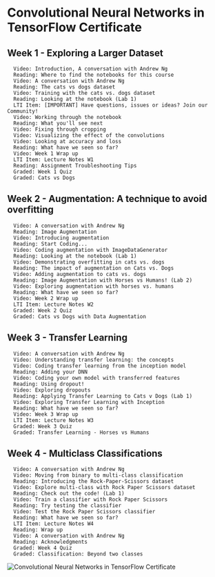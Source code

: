 # Convolutional Neural Networks in TensorFlow Certificate

## Week 1 - Exploring a Larger Dataset
      Video: Introduction, A conversation with Andrew Ng
      Reading: Where to find the notebooks for this course
      Video: A conversation with Andrew Ng
      Reading: The cats vs dogs dataset
      Video: Training with the cats vs. dogs dataset
      Reading: Looking at the notebook (Lab 1)
      LTI Item: [IMPORTANT] Have questions, issues or ideas? Join our Community!
      Video: Working through the notebook
      Reading: What you'll see next
      Video: Fixing through cropping
      Video: Visualizing the effect of the convolutions
      Video: Looking at accuracy and loss
      Reading: What have we seen so far?
      Video: Week 1 Wrap up
      LTI Item: Lecture Notes W1
      Reading: Assignment Troubleshooting Tips
      Graded: Week 1 Quiz
      Graded: Cats vs Dogs
## Week 2 - Augmentation: A technique to avoid overfitting
      Video: A conversation with Andrew Ng
      Reading: Image Augmentation
      Video: Introducing augmentation
      Reading: Start Coding...
      Video: Coding augmentation with ImageDataGenerator
      Reading: Looking at the notebook (Lab 1)
      Video: Demonstrating overfitting in cats vs. dogs
      Reading: The impact of augmentation on Cats vs. Dogs
      Video: Adding augmentation to cats vs. dogs
      Reading: Image Augmentation with Horses vs Humans! (Lab 2)
      Video: Exploring augmentation with horses vs. humans
      Reading: What have we seen so far?
      Video: Week 2 Wrap up
      LTI Item: Lecture Notes W2
      Graded: Week 2 Quiz
      Graded: Cats vs Dogs with Data Augmentation
## Week 3 - Transfer Learning
      Video: A conversation with Andrew Ng
      Video: Understanding transfer learning: the concepts
      Video: Coding transfer learning from the inception model
      Reading: Adding your DNN
      Video: Coding your own model with transferred features
      Reading: Using dropout!
      Video: Exploring dropouts
      Reading: Applying Transfer Learning to Cats v Dogs (Lab 1)
      Video: Exploring Transfer Learning with Inception
      Reading: What have we seen so far?
      Video: Week 3 Wrap up
      LTI Item: Lecture Notes W3
      Graded: Week 3 Quiz
      Graded: Transfer Learning - Horses vs Humans
## Week 4 - Multiclass Classifications
      Video: A conversation with Andrew Ng
      Video: Moving from binary to multi-class classification
      Reading: Introducing the Rock-Paper-Scissors dataset
      Video: Explore multi-class with Rock Paper Scissors dataset
      Reading: Check out the code! (Lab 1)
      Video: Train a classifier with Rock Paper Scissors
      Reading: Try testing the classifier
      Video: Test the Rock Paper Scissors classifier
      Reading: What have we seen so far?
      LTI Item: Lecture Notes W4
      Reading: Wrap up
      Video: A conversation with Andrew Ng
      Reading: Acknowledgments
      Graded: Week 4 Quiz
      Graded: Classification: Beyond two classes
      
![Convolutional Neural Networks in TensorFlow Certificate](https://user-images.githubusercontent.com/106895471/211168720-d72199f4-cb98-47a7-8e7d-be5cb4762c59.png)
